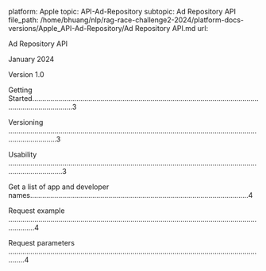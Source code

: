 platform: Apple
topic: API-Ad-Repository
subtopic: Ad Repository API
file_path: /home/bhuang/nlp/rag-race-challenge2-2024/platform-docs-versions/Apple_API-Ad-Repository/Ad Repository API.md
url: <EMPTY>

Ad Repository API



January 2024



Version 1.0

Getting Started.................................................................................................................................................3



Versioning ....................................................................................................................................................3



Usability .......................................................................................................................................................3



Get a list of app and developer names.............................................................................................................4



Request example .........................................................................................................................................4



Request parameters ....................................................................................................................................4